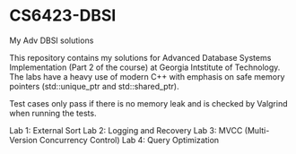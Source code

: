 # CS6423-DBSI
My Adv DBSI solutions

This repository contains my solutions for Advanced Database Systems Implementation (Part 2 of the course) at Georgia Intstitute of Technology. The labs have a heavy use of modern C++ with emphasis on safe memory pointers (std::unique_ptr and std::shared_ptr).

Test cases only pass if there is no memory leak and is checked by Valgrind when running the tests.

Lab 1: External Sort
Lab 2: Logging and Recovery
Lab 3: MVCC (Multi-Version Concurrency Control)
Lab 4: Query Optimization